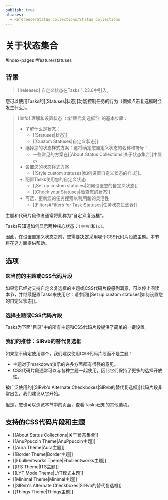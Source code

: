 ```yaml
---
publish: true
aliases:
  - Reference/Status Collections/Status Collections
---
```


# 关于状态集合

<span class="related-pages">#index-pages #feature/statuses</span>

## 背景

> [!released]
自定义状态在Tasks 1.23.0中引入。

您可以使用Tasks的[[Statuses|状态]]功能控制任务的行为（例如点击复选框时会发生什么）。

<!-- force a blank line --><!-- include: snippet-statuses-overview.md -->

> [!info]
> 理解和设置状态（或"替代复选框"）的基本步骤：
>
> - 了解什么是状态：
>   - [[Statuses|状态]]
>   - [[Custom Statuses|自定义状态]]
> - 选择您的状态样式方案：这将确定您自定义状态的名称和符号：
>   - 一些常见的方案在[[About Status Collections|关于状态集合]]中显示
> - 设置您的状态样式方案
>   - [[Style custom statuses|如何设置自定义状态的样式]]。
> - 配置Tasks使用您的自定义状态
>   - [[Set up custom statuses|如何设置您的自定义状态]]
>   - [[Check your Statuses|检查您的状态]]
> - 可选，更新您的任务搜索以利用新的灵活性
>   - [[Filters#Filters for Task Statuses|任务状态过滤器]]

<!-- force a blank line --><!-- endInclude -->

主题和代码片段作者通常将此称为"自定义复选框"。

Tasks只知道如何显示两种核心状态：`[空格]`和`[x]`。

因此，在设置自定义状态之前，您需要决定采用哪个CSS代码片段或主题。本节将在这方面提供帮助。

## 选项

### 您当前的主题或CSS代码片段

如果您已经对支持自定义复选框的主题或CSS代码片段感到满意，可以停止阅读本节，并继续配置Tasks来使用它：请参阅[[Set up custom statuses|如何设置您的自定义状态]]。

### 选择主题或CSS代码片段

Tasks为下面"目录"中的所有主题和CSS代码片段提供了简单的一键设置。

### 我们的推荐：SlRvb的替代复选框

如果您不确定使用哪个，我们建议使用CSS代码片段而不是主题：

- 主题对于markdown演示的许多方面都有很强的意见。
- CSS代码片段通常可以与各种主题一起使用，因此它们保持了更多的选择开放性。

被广泛使用的[[SlRvb's Alternate Checkboxes|SlRvb的替代复选框]]代码片段非常出色，我们建议从它开始。

但是，您也可以浏览本节中的页面，查看Tasks已知的其他选项。

## 支持的CSS代码片段和主题

- [[About Status Collections|关于状态集合]]
- [[AnuPpuccin Theme|AnuPpuccin主题]]
- [[Aura Theme|Aura主题]]
- [[Border Theme|Border主题]]
- [[Ebullientworks Theme|Ebullientworks主题]]
- [[ITS Theme|ITS主题]]
- [[LYT Mode Theme|LYT模式主题]]
- [[Minimal Theme|Minimal主题]]
- [[SlRvb's Alternate Checkboxes|SlRvb的替代复选框]]
- [[Things Theme|Things主题]]
